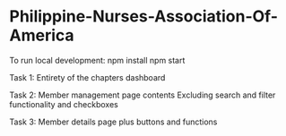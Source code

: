 # Philippine-Nurses-Association-Of-America

To run local development:
npm install
npm start

Task 1:
Entirety of the chapters dashboard

Task 2: Member management page contents
Excluding search and filter functionality and checkboxes

Task 3: Member details page
plus buttons and functions
